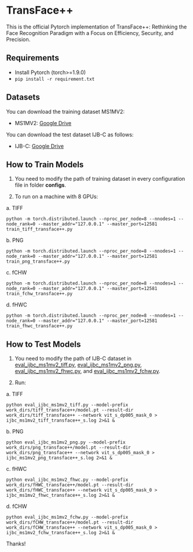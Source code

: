 # TransFace++
This is the official Pytorch implementation of TransFace++: Rethinking the Face Recognition Paradigm with a Focus on Efficiency, Security, and Precision.

## Requirements
* Install Pytorch (torch>=1.9.0)
* ```pip install -r requirement.txt```

## Datasets
You can download the training dataset MS1MV2:
* MS1MV2: [Google Drive](https://drive.google.com/file/d/1SXS4-Am3bsKSK615qbYdbA_FMVh3sAvR/view)

You can download the test dataset IJB-C as follows:
* IJB-C: [Google Drive](https://drive.google.com/file/d/1aC4zf2Bn0xCVH_ZtEuQipR2JvRb1bf8o/view) 

## How to Train Models
1. You need to modify the path of training dataset in every configuration file in folder **configs**.

2. To run on a machine with 8 GPUs:
   
a. TIFF
```
python -m torch.distributed.launch --nproc_per_node=8 --nnodes=1 --node_rank=0 --master_addr="127.0.0.1" --master_port=12581 train_tiff_transface++.py 
```

b. PNG
```
python -m torch.distributed.launch --nproc_per_node=8 --nnodes=1 --node_rank=0 --master_addr="127.0.0.1" --master_port=12581 train_png_transface++.py 
```

c. fCHW
```
python -m torch.distributed.launch --nproc_per_node=8 --nnodes=1 --node_rank=0 --master_addr="127.0.0.1" --master_port=12581 train_fchw_transface++.py 
```

d. fHWC
```
python -m torch.distributed.launch --nproc_per_node=8 --nnodes=1 --node_rank=0 --master_addr="127.0.0.1" --master_port=12581 train_fhwc_transface++.py 
```

## How to Test Models
1. You need to modify the path of IJB-C dataset in [eval_ijbc_ms1mv2_tiff.py](https://github.com/DanJun6737/TransFace_pp/blob/main/TransFace%2B%2B/eval_ijbc_ms1mv2_tiff.py), [eval_ijbc_ms1mv2_png.py](https://github.com/DanJun6737/TransFace_pp/blob/main/TransFace%2B%2B/eval_ijbc_ms1mv2_png.py), [eval_ijbc_ms1mv2_fhwc.py](https://github.com/DanJun6737/TransFace_pp/blob/main/TransFace%2B%2B/eval_ijbc_ms1mv2_fhwc.py), and [eval_ijbc_ms1mv2_fchw.py](https://github.com/DanJun6737/TransFace_pp/blob/main/TransFace%2B%2B/eval_ijbc_ms1mv2_fchw.py).

2. Run:

a. TIFF
```
python eval_ijbc_ms1mv2_tiff.py --model-prefix work_dirs/tiff_transface++/model.pt --result-dir work_dirs/tiff_transface++ --network vit_s_dp005_mask_0 > ijbc_ms1mv2_tiff_transface++_s.log 2>&1 &
```

b. PNG
```
python eval_ijbc_ms1mv2_png.py --model-prefix work_dirs/png_transface++/model.pt --result-dir work_dirs/png_transface++ --network vit_s_dp005_mask_0 > ijbc_ms1mv2_png_transface++_s.log 2>&1 &
```

c. fHWC
```
python eval_ijbc_ms1mv2_fhwc.py --model-prefix work_dirs/fHWC_transface++/model.pt --result-dir work_dirs/fHWC_transface++ --network vit_s_dp005_mask_0 > ijbc_ms1mv2_fhwc_transface++_s.log 2>&1 &
```

d. fCHW
```
python eval_ijbc_ms1mv2_fchw.py --model-prefix work_dirs/fCHW_transface++/model.pt --result-dir work_dirs/fCHW_transface++ --network vit_s_dp005_mask_0 > ijbc_ms1mv2_fchw_transface++_s.log 2>&1 &
```

Thanks!
